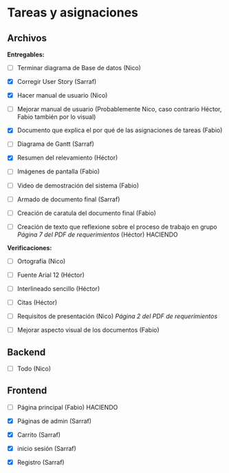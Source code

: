 # Tareas y asignaciones

## Archivos

**Entregables:**
- [ ] Terminar diagrama de Base de datos (Nico)

- [x] Corregir User Story (Sarraf) 

- [x] Hacer manual de usuario (Nico)

- [ ] Mejorar manual de usuario (Probablemente Nico, caso contrario Héctor, Fabio también por lo visual)

- [x] Documento que explica el por qué de las asignaciones de tareas (Fabio)

- [ ] Diagrama de Gantt (Sarraf)

- [x] Resumen del relevamiento (Héctor)

- [ ] Imágenes de pantalla (Fabio)

- [ ] Video de demostración del sistema (Fabio)

- [ ] Armado de documento final (Sarraf)

- [ ] Creación de caratula del documento final (Fabio)

- [ ] Creación de texto que reflexione sobre el proceso de trabajo en grupo *Página 7 del PDF de requerimientos* (Héctor) HACIENDO

**Verificaciones:**

- [ ] Ortografía (Nico)

- [ ] Fuente Arial 12 (Héctor)

- [ ] Interlineado sencillo (Héctor)

- [ ] Citas (Héctor)

- [ ] Requisitos de presentación (Nico)  *Página 2 del PDF de requerimientos*

- [ ] Mejorar aspecto visual de los documentos (Fabio)

## Backend

- [ ] Todo (Nico)

## Frontend

- [ ] Página principal (Fabio) HACIENDO

- [x] Páginas de admin (Sarraf)

- [x] Carrito (Sarraf)
- [x] inicio sesión (Sarraf)
- [x] Registro (Sarraf)
      

